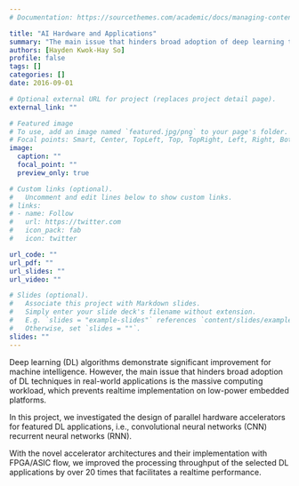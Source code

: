 ```yaml
---
# Documentation: https://sourcethemes.com/academic/docs/managing-content/

title: "AI Hardware and Applications"
summary: "The main issue that hinders broad adoption of deep learning techniques in realworld applications is the massive computing workload, which prevents realtime implementation on low-power embedded platforms. In this project, we investigate the design of parallel hardware accelerators for featured DL applications."
authors: [Hayden Kwok-Hay So]
profile: false
tags: []
categories: []
date: 2016-09-01

# Optional external URL for project (replaces project detail page).
external_link: ""

# Featured image
# To use, add an image named `featured.jpg/png` to your page's folder.
# Focal points: Smart, Center, TopLeft, Top, TopRight, Left, Right, BottomLeft, Bottom, BottomRight.
image:
  caption: ""
  focal_point: ""
  preview_only: true

# Custom links (optional).
#   Uncomment and edit lines below to show custom links.
# links:
# - name: Follow
#   url: https://twitter.com
#   icon_pack: fab
#   icon: twitter

url_code: ""
url_pdf: ""
url_slides: ""
url_video: ""

# Slides (optional).
#   Associate this project with Markdown slides.
#   Simply enter your slide deck's filename without extension.
#   E.g. `slides = "example-slides"` references `content/slides/example-slides.md`.
#   Otherwise, set `slides = ""`.
slides: ""
---
```


Deep learning (DL) algorithms demonstrate significant improvement for machine intelligence. However, the main issue that hinders broad adoption of DL techniques in real-world applications is the massive computing workload, which prevents realtime implementation on low-power embedded platforms.

In this project, we investigated the design of parallel hardware accelerators for featured DL applications, i.e., convolutional neural networks (CNN) recurrent neural networks (RNN).

With the novel accelerator architectures and their implementation with FPGA/ASIC flow, we improved the processing throughput of the selected DL applications by over 20 times that facilitates a realtime performance.







































